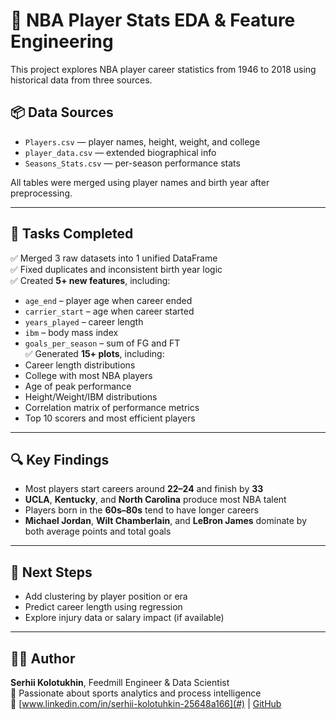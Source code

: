 # 🏀 NBA Player Stats EDA & Feature Engineering

This project explores NBA player career statistics from 1946 to 2018 using historical data from three sources.

## 📦 Data Sources

- `Players.csv` — player names, height, weight, and college
- `player_data.csv` — extended biographical info
- `Seasons_Stats.csv` — per-season performance stats

All tables were merged using player names and birth year after preprocessing.

---

## 🧪 Tasks Completed

✅ Merged 3 raw datasets into 1 unified DataFrame  
✅ Fixed duplicates and inconsistent birth year logic  
✅ Created **5+ new features**, including:
- `age_end` – player age when career ended
- `carrier_start` – age when career started
- `years_played` – career length
- `ibm` – body mass index
- `goals_per_season` – sum of FG and FT  
✅ Generated **15+ plots**, including:
- Career length distributions
- College with most NBA players
- Age of peak performance
- Height/Weight/IBM distributions
- Correlation matrix of performance metrics
- Top 10 scorers and most efficient players


---

## 🔍 Key Findings

- Most players start careers around **22–24** and finish by **33**
- **UCLA**, **Kentucky**, and **North Carolina** produce most NBA talent
- Players born in the **60s–80s** tend to have longer careers
- **Michael Jordan**, **Wilt Chamberlain**, and **LeBron James** dominate by both average points and total goals

---

## 🧠 Next Steps

- Add clustering by player position or era
- Predict career length using regression
- Explore injury data or salary impact (if available)

---

## 🧑‍💻 Author

**Serhii Kolotukhin**, Feedmill Engineer & Data Scientist  
🏀 Passionate about sports analytics and process intelligence  
📍 [www.linkedin.com/in/serhii-kolotuhkin-25648a166](#) | [GitHub](https://github.com/xxxsergxxx)

